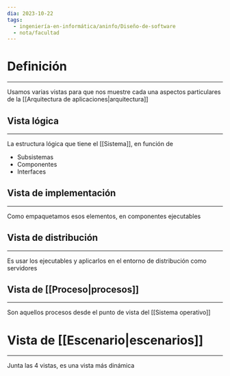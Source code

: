 ```yaml
---
dia: 2023-10-22
tags:
  - ingeniería-en-informática/aninfo/Diseño-de-software
  - nota/facultad
---
```

# Definición
---
Usamos varias vistas para que nos muestre cada una aspectos particulares de la [[Arquitectura de aplicaciones|arquitectura]]

## Vista lógica
---
La estructura lógica que tiene el [[Sistema]], en función de 
* Subsistemas
* Componentes
* Interfaces

## Vista de implementación
---
Como empaquetamos esos elementos, en componentes ejecutables

## Vista de distribución
---
Es usar los ejecutables y aplicarlos en el entorno de distribución como servidores 

## Vista de [[Proceso|procesos]]
---
Son aquellos procesos desde el punto de vista del [[Sistema operativo]]

# Vista de [[Escenario|escenarios]]
---
Junta las 4 vistas, es una vista más dinámica 